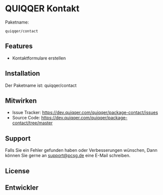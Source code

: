 
QUIQQER Kontakt
========

Paketname:

    quiqqer/contact


Features
--------

- Kontaktformulare erstellen


Installation
------------

Der Paketname ist: quiqqer/contact


Mitwirken
----------

- Issue Tracker: https://dev.quiqqer.com/quiqqer/package-contact/issues
- Source Code: https://dev.quiqqer.com/quiqqer/package-contact/tree/master


Support
-------

Falls Sie ein Fehler gefunden haben oder Verbesserungen wünschen,
Dann können Sie gerne an support@pcsg.de eine E-Mail schreiben.


License
-------


Entwickler
--------